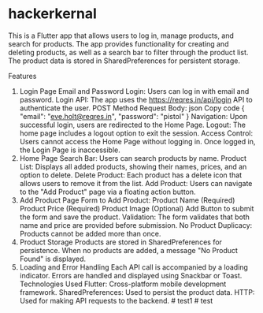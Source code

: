 # hackerkernal
This is a Flutter app that allows users to log in, manage products, and search for products. The app provides functionality for creating and deleting products, as well as a search bar to filter through the product list. The product data is stored in SharedPreferences for persistent storage.

Features
1. Login Page
Email and Password Login: Users can log in with email and password.
Login API: The app uses the https://reqres.in/api/login API to authenticate the user.
POST Method
Request Body:
json
Copy code
{
  "email": "eve.holt@reqres.in",
  "password": "pistol"
}
Navigation: Upon successful login, users are redirected to the Home Page.
Logout: The home page includes a logout option to exit the session.
Access Control: Users cannot access the Home Page without logging in. Once logged in, the Login Page is inaccessible.
2. Home Page
Search Bar: Users can search products by name.
Product List: Displays all added products, showing their names, prices, and an option to delete.
Delete Product: Each product has a delete icon that allows users to remove it from the list.
Add Product: Users can navigate to the "Add Product" page via a floating action button.
3. Add Product Page
Form to Add Product:
Product Name (Required)
Product Price (Required)
Product Image (Optional)
Add Button to submit the form and save the product.
Validation: The form validates that both name and price are provided before submission.
No Product Duplicacy: Products cannot be added more than once.
4. Product Storage
Products are stored in SharedPreferences for persistence.
When no products are added, a message "No Product Found" is displayed.
5. Loading and Error Handling
Each API call is accompanied by a loading indicator.
Errors are handled and displayed using Snackbar or Toast.
Technologies Used
Flutter: Cross-platform mobile development framework.
SharedPreferences: Used to persist the product data.
HTTP: Used for making API requests to the backend.
#   t e s t 1  
 #   t e s t  
 